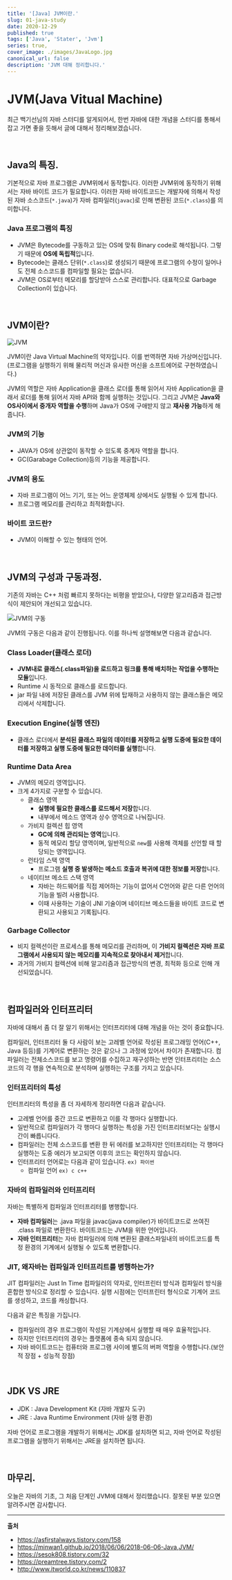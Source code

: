 ```yaml
---
title: '[Java] JVM이란.'
slug: 01-java-study
date: 2020-12-29
published: true
tags: ['Java', 'Stater', 'Jvm']
series: true,
cover_image: ./images/JavaLogo.jpg
canonical_url: false
description: 'JVM 대해 정리합니다.'
---
```


# JVM(Java Vitual Machine)

최근 백기선님의 자바 스터디를 알게되어서, 한번 자바에 대한 개념을 스터디를 통해서 잡고 가면 좋을 듯해서 글에 대해서 정리해보겠습니다.

<br/>

## Java의 특징.

기본적으로 자바 프로그램은 JVM위에서 동작합니다. 이러한 JVM위에 동작하기 위해서는 자바 바이트 코드가 필요합니다. 이러한 자바 바이트코드는 개발자에 의해서 작성된 자바 소스코드(`*.java`)가 자바 컴파일러(`javac`)로 인해 변환된 코드(`*.class`)를 의미합니다.

### Java 프로그램의 특징

- JVM은 Bytecode를 구동하고 있는 OS에 맞춰 Binary code로 해석됩니다. 그렇기 때문에 **OS에 독립적**입니다.
- Bytecode는 클래스 단위(`*.class`)로 생성되기 때문에 프로그램의 수정이 일어나도 전체 소스코드를 컴파일할 필요는 없습니다.
- JVM은 OS로부터 메모리를 할당받아 스스로 관리합니다. 대표적으로 Garbage Collection이 있습니다.

<br/>

## JVM이란?

![JVM](https://user-images.githubusercontent.com/42582516/103287755-ac02a800-4a26-11eb-9ed9-a44972821597.png)

JVM이란 Java Virtual Machine의 약자입니다. 이를 번역하면 자바 가상머신입니다. (프로그램을 실행하기 위해 물리적 머신과 유사한 머신을 소프트에어로 구현하였습니다.)

JVM의 역할은 자바 Application을 클래스 로더를 통해 읽어서 자바 Application을 클래서 로더를 통해 읽어서 자바 API와 함께 실행하는 것입니다. 그리고 JVM은 **Java와 OS사이에서 중개자 역할을 수행**하며 Java가 OS에 구애받지 않고 **재사용 가능**하게 해줍니다.

### JVM의 기능

- JAVA가 OS에 상관없이 동작할 수 있도록 중계자 역할을 합니다.
- GC(Garabage Collection)등의 기능을 제공합니다.

### JVM의 용도

- 자바 프로그램이 어느 기기, 또는 어느 운영체제 상에서도 실행될 수 있게 합니다.
- 프로그램 메모리를 관리하고 최적화합니다.

### 바이트 코드란?

- JVM이 이해할 수 있는 형태의 언어.

<br/>

## JVM의 구성과 구동과정.

기존의 자바는 C++ 처럼 빠르지 못하다는 비평을 받았으나, 다양한 알고리즘과 접근방식이 제안되어 개선되고 있습니다.

![JVM의 구동](https://user-images.githubusercontent.com/42582516/103288668-c0e03b00-4a28-11eb-8e0f-554cda0e3bc5.png)

JVM의 구동은 다음과 같이 진행됩니다. 이를 하나씩 설명해보면 다음과 같습니다.

### Class Loader(클래스 로더)

- **JVM내로 클래스(.class파일)을 로드하고 링크를 통해 배치하는 작업을 수행하는 모듈**입니다.
- Runtime 시 동적으로 클래스를 로드합니다.
- jar 파일 내에 저장된 클래스를 JVM 위에 탑재하고 사용하지 않는 클래스들은 메모리에서 삭제합니다.

### Execution Engine(실행 엔진)

- 클래스 로더에서 **분석된 클래스 파일의 데이터를 저장하고 실행 도중에 필요한 데이터를 저장하고 실행 도중에 필요한 데이터를 실행**합니다.

### Runtime Data Area

- JVM의 메모리 영역입니다.
- 크게 4가지로 구분할 수 있습니다.
  - 클래스 영역
    - **실행에 필요한 클래스를 로드해서 저장**합니다.
    - 내부에서 메소드 영역과 상수 영역으로 나눠집니다.
  - 가비지 컬렉션 힙 영역
    - **GC에 의해 관리되는 영역**입니다.
    - 동적 메모리 할당 영역이며, 일반적으로 `new`를 사용해 객체를 선언할 때 할당되는 영역입니다.
  - 런타임 스택 영역
    - 프로그램 **실행 중 발생하는 메소드 호출과 복귀에 대한 정보를 저장**합니다.
  - 네이티브 메소드 스택 영역
    - 자바는 하드웨어를 직접 제어하는 기능이 없어서 C언어와 같은 다른 언어의 기능을 빌려 사용합니다.
    - 이때 사용하는 기술이 JNI 기술이며 네이티브 메소드들을 바이트 코드로 변환되고 사용되고 기록됩니다.

### Garbage Collector

- 비지 컬렉션이란 프로세스를 통해 메모리를 관리하며, 이 **가비지 컬렉션은 자바 프로그램에서 사용되지 않는 메모리를 지속적으로 찾아내서 제거**합니다.
- 과거의 가비지 컬렉션에 비해 알고리즘과 접근방식의 변경, 최적화 등으로 인해 개선되었습니다.

<br/>

## 컴파일러와 인터프리터

자바에 대해서 좀 더 잘 알기 위해서는 인터프리터에 대해 개념을 아는 것이 중요합니다.

컴파일러, 인터프리터 둘 다 사람이 보는 고레벨 언어로 작성된 프로그래밍 언어(C++, Java 등등)를 기계어로 변환하는 것은 같으나 그 과정에 있어서 차이가 존재합니다. 컴파일러는 전체소스코드를 보고 명령어를 수집하고 재구성하는 반면 인터프리터는 소스코드의 각 행을 연속적으로 분석하며 실행하는 구조를 가지고 있습니다.

### 인터프리터의 특성

인터프리터의 특성을 좀 더 자세하게 정리하면 다음과 같습니다.

- 고레벨 언어를 중간 코드로 변환하고 이를 각 행마다 실행합니다.
- 일반적으로 컴파일러가 각 행마다 실행하는 특성을 가진 인터프리터보다는 실행시간이 빠릅니다다.
- 컴파일러는 전체 소스코드를 변환 한 뒤 에러를 보고하지만 인터프리터는 각 행마다 실행하는 도중 에러가 보고되면 이후의 코드는 확인하지 않습니다.
- 인터프리터 언어로는 다음과 같이 있습니다. `ex) 파이썬`
  - 컴파일 언어 `ex) c c++`

### 자바의 컴파일러와 인터프리터

자바는 특별하게 컴파일과 인터프리터를 병행합니다.

- **자바 컴파일러**는 .java 파일을 javac(java compiler)가 바이트코드로 쓰여진 .class 파일로 변환한다. 바이트코드는 JVM을 위한 언어입니다.
- **자바 인터프리터**는 자바 컴파일러에 의해 변환된 클래스파일내의 바이트코드를 특정 환경의 기계에서 실행될 수 있도록 변환합니다.

### JIT, 왜자바는 컴파일과 인터프리트를 병행하는가?

JIT 컴파일러는 Just In Time 컴파일러의 약자로, 인터프린터 방식과 컴파일러 방식을 혼합한 방식으로 정리할 수 있습니다. 실행 시점에는 인터프린터 형식으로 기계어 코드를 생성하고, 코드를 캐싱합니다.

다음과 같은 특징을 가집니다.

- 컴파일러의 경우 프로그램이 작성된 기계상에서 실행할 때 매우 효율적입니다.
- 하지만 인터프리터의 경우는 플랫폼에 종속 되지 않습니다.
- 자바 바이트코드는 컴퓨터와 프로그램 사이에 별도의 버퍼 역할을 수행합니다.(보안적 장점 + 성능적 장점)

<br/>

## JDK VS JRE

- JDK : Java Development Kit (자바 개발자 도구)
- JRE : Java Runtime Environment (자바 실행 환경)

자바 언어로 프로그램을 개발하기 위해서는 JDK를 설치하면 되고, 자바 언어로 작성된 프로그램을 실행하기 위해서는 JRE을 설치하면 됩니다.

<br/>

## 마무리.

오늘은 자바의 기초, 그 처음 단계인 JVM에 대해서 정리했습니다. 잘못된 부분 있으면 알려주시면 감사합니다.

---

**출처**

- https://asfirstalways.tistory.com/158
- https://minwan1.github.io/2018/06/06/2018-06-06-Java,JVM/
- https://sesok808.tistory.com/32
- https://preamtree.tistory.com/2
- http://www.itworld.co.kr/news/110837
